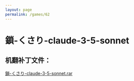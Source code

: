 ```yaml
---
layout: page
permalink: /games/62
---
```



# 鎖-くさり-claude-3-5-sonnet

## 机翻补丁文件：

[鎖-くさり-claude-3-5-sonnet.rar](../resources/%E9%8E%96-%E3%81%8F%E3%81%95%E3%82%8A-claude-3-5-sonnet.rar)

 

